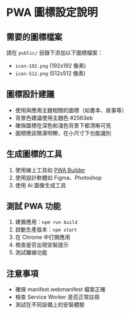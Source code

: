 # PWA 圖標設定說明

## 需要的圖標檔案

請在 `public/` 目錄下添加以下圖標檔案：

- `icon-192.png` (192x192 像素)
- `icon-512.png` (512x512 像素)

## 圖標設計建議

- 使用與應用主題相關的圖標（如書本、故事等）
- 背景色建議使用主題色 #2563eb
- 確保圖標在深色和淺色背景下都清晰可見
- 圖標應該簡潔明瞭，在小尺寸下也能識別

## 生成圖標的工具

1. 使用線上工具如 [PWA Builder](https://www.pwabuilder.com/imageGenerator)
2. 使用設計軟體如 Figma、Photoshop
3. 使用 AI 圖像生成工具

## 測試 PWA 功能

1. 建置應用：`npm run build`
2. 啟動生產版本：`npm start`
3. 在 Chrome 中打開應用
4. 檢查是否出現安裝提示
5. 測試離線功能

## 注意事項

- 確保 manifest.webmanifest 檔案正確
- 檢查 Service Worker 是否正常註冊
- 測試在不同設備上的安裝體驗

